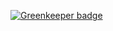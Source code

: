 

[![Greenkeeper badge](https://badges.greenkeeper.io/FinalDes/mongorito-test.svg)](https://greenkeeper.io/)